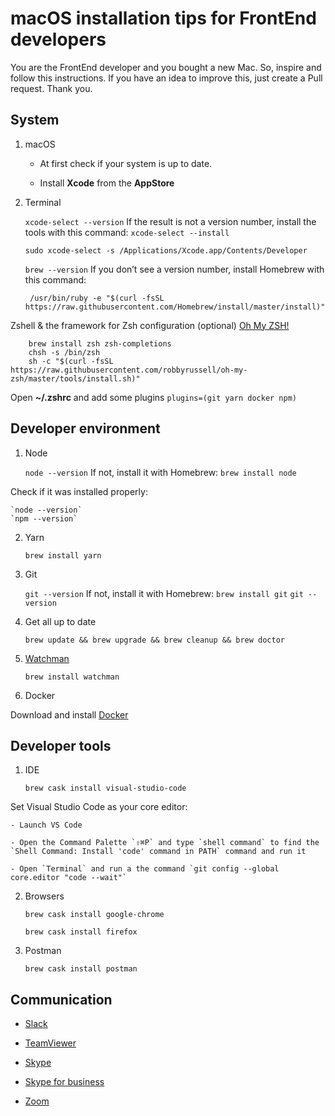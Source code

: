 macOS installation tips for FrontEnd developers
===

You are the FrontEnd developer and you bought a new Mac. So, inspire and follow this instructions. If you have an idea to improve this, just create a Pull request. Thank you.

System
---

1. macOS

	- At first check if your system is up to date.

	- Install **Xcode** from the **AppStore**

2. Terminal

	`xcode-select --version` If the result is not a version number, install the tools with this command: `xcode-select --install`

	`sudo xcode-select -s /Applications/Xcode.app/Contents/Developer`

	`brew --version` If you don’t see a version number, install Homebrew with this command:

		/usr/bin/ruby -e "$(curl -fsSL https://raw.githubusercontent.com/Homebrew/install/master/install)"

Zshell & the framework for Zsh configuration (optional) [Oh My ZSH!](https://ohmyz.sh)

		brew install zsh zsh-completions
		chsh -s /bin/zsh
		sh -c "$(curl -fsSL https://raw.githubusercontent.com/robbyrussell/oh-my-zsh/master/tools/install.sh)"

Open  **~/.zshrc** and add some plugins `plugins=(git yarn docker npm)`

Developer environment
---

1. Node

	`node --version` If not, install it with Homebrew: `brew install node`

Check if it was installed properly:

	`node --version`
	`npm --version`

2. Yarn

	`brew install yarn`

3. Git

	`git --version` If not, install it with Homebrew: `brew install git`
	`git --version`

4. Get all up to date

	`brew update && brew upgrade && brew cleanup && brew doctor`

5. [Watchman](https://facebook.github.io/watchman/)

	`brew install watchman`

6. Docker

Download and install [Docker](https://www.docker.com/)

Developer tools
---

1. IDE

	`brew cask install visual-studio-code`

Set Visual Studio Code as your core editor:

	- Launch VS Code

	- Open the Command Palette `⇧⌘P` and type `shell command` to find the `Shell Command: Install 'code' command in PATH` command and run it

	- Open `Terminal` and run a the command `git config --global core.editor "code --wait"` 

2. Browsers

	`brew cask install google-chrome`

	`brew cask install firefox`

3. Postman

	`brew cask install postman`

Communication
---

* [Slack](https://slack.com/intl/en-cz/)

* [TeamViewer](https://www.teamviewer.com/)

* [Skype](https://www.skype.com/cs/)

* [Skype for business](https://products.office.com/cs-cz/skype-for-business/download-app)

* [Zoom](https://zoom.us)
